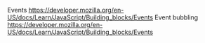 Events https://developer.mozilla.org/en-US/docs/Learn/JavaScript/Building_blocks/Events
Event bubbling https://developer.mozilla.org/en-US/docs/Learn/JavaScript/Building_blocks/Events
